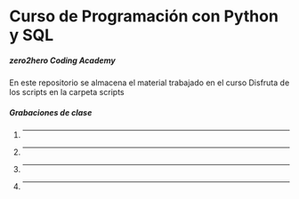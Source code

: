 # Curso de Programación con Python y SQL
##### zero2hero Coding Academy

En este repositorio se almacena el material trabajado en el curso
Disfruta de los scripts en la carpeta scripts

##### Grabaciones de clase
1. ---
2. ---
3. ---
4. ---